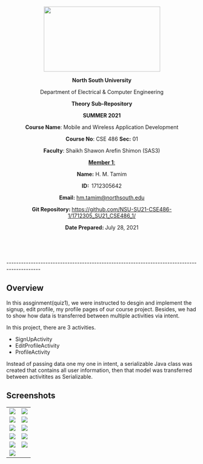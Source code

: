 

<p style="text-align: center;">&nbsp;</p>
<p style="text-align: center;">&nbsp;</p>
<p align="center"><strong><img src="https://media.dhakatribune.com/uploads/2016/11/nsulogo.jpg" alt="" width="307" height="172" /></strong></p>
<p align="center"><strong>North South University</strong></p>
<p align="center">Department of Electrical &amp; Computer Engineering</p>
<p align="center"><strong>Theory Sub-Repository</strong></p>
<p align="center"><strong>SUMMER 2021 </strong></p>
<p align="center"><strong>Course Name</strong>: Mobile and Wireless Application Development </p>
<p align="center"><strong>Course No</strong>: CSE 486 <strong>Sec</strong><strong>:</strong> 01</p>
<p align="center"><strong>Faculty</strong>: Shaikh Shawon Arefin Shimon (SAS3)</p>
<p align="center"><strong><u>Member 1</u></strong><u>:</u></p>
<p align="center"><strong>Name</strong><strong>:</strong> H. M. Tamim</p>
<p align="center"><strong>ID</strong><strong>:&nbsp; </strong>1712305642</p>
<p align="center"><strong>Email</strong><strong>:</strong> <a href="mailto:hm.tamim@northsouth.edu">hm.tamim@northsouth.edu</a></p>
<p align="center"><strong>Git Repository</strong><strong>: </strong><a href="https://github.com/NSU-SU21-CSE486-1/1712305_SU21_CSE486_1/">https://github.com/NSU-SU21-CSE486-1/1712305_SU21_CSE486_1/</a></p>
<p align="center"><strong>Date Prepared</strong><strong>: </strong>July 28, 2021</p>
<p><strong>&nbsp;</strong></p>
<p><strong>&nbsp;</strong></p>
--------------------------------------------------------------------------------------------
<h2>Overview</h2>
<p>
   In this assginment(quiz1), we were instructed to desgin and implement the signup, edit profile, my profile pages of our course project. Besides, we had to show how data is transferred between multiple activities via intent.
<p></p>
<p>In this project, there are 3 activities.</p>
<ul>
   <li>SignUpActivity</li>
   <li>EditProfileActivity</li>
   <li>ProfileActivity</li>
</ul>
<p></p>
<p>Instead of passing data one my one in intent, a serializable Java class was created that contains all user information, then that model was transferred between activitites as Serializable.</p>
<h2>Screenshots</h2>
<table>
   <tr>
      <td>
         <img src="https://github.com/NSU-SU21-CSE486-1/1712305_SU21_CSE486_1/blob/main/Theory/Assignment/Assignment01/Screenshots/1. Signup.png?raw=true"/>
      </td>
      <td>
         <img src="https://github.com/NSU-SU21-CSE486-1/1712305_SU21_CSE486_1/blob/main/Theory/Assignment/Assignment01/Screenshots/2. Edit Profile.png?raw=true"/>
      </td>
   </tr>
   <tr>
      <td>
         <img src="https://github.com/NSU-SU21-CSE486-1/1712305_SU21_CSE486_1/blob/main/Theory/Assignment/Assignment01/Screenshots/3. Select Date of Brith.png?raw=true"/>
      </td>
      <td>
         <img src="https://github.com/NSU-SU21-CSE486-1/1712305_SU21_CSE486_1/blob/main/Theory/Assignment/Assignment01/Screenshots/4. Select Date of Year.png?raw=true"/>
      </td>
   </tr>
   <tr>
      <td>
         <img src="https://github.com/NSU-SU21-CSE486-1/1712305_SU21_CSE486_1/blob/main/Theory/Assignment/Assignment01/Screenshots/5. Date of Birth input.png?raw=true"/>
      </td>
      <td>
         <img src="https://github.com/NSU-SU21-CSE486-1/1712305_SU21_CSE486_1/blob/main/Theory/Assignment/Assignment01/Screenshots/6. Select Blood Group.png?raw=true"/>
      </td>
   </tr>
   <tr>
      <td>
         <img src="https://github.com/NSU-SU21-CSE486-1/1712305_SU21_CSE486_1/blob/main/Theory/Assignment/Assignment01/Screenshots/7. Educational Information.png?raw=true"/>
   </td>
      <td>
         <img src="https://github.com/NSU-SU21-CSE486-1/1712305_SU21_CSE486_1/blob/main/Theory/Assignment/Assignment01/Screenshots/8. Select univrsity.png?raw=true"/>
      </td>
   </tr>
   <tr>
      <td>
         <img src="https://github.com/NSU-SU21-CSE486-1/1712305_SU21_CSE486_1/blob/main/Theory/Assignment/Assignment01/Screenshots/9. Select Department.png?raw=true"/>
      </td>
      <td>
         <img src="https://github.com/NSU-SU21-CSE486-1/1712305_SU21_CSE486_1/blob/main/Theory/Assignment/Assignment01/Screenshots/10. Select study level.png?raw=true"/>
      </td>
   </tr>
   <tr>
      <td>
         <img src="https://github.com/NSU-SU21-CSE486-1/1712305_SU21_CSE486_1/blob/main/Theory/Assignment/Assignment01/Screenshots/11. User Profile with All information.png?raw=true"/>
      </td>
   </tr>
</table>

